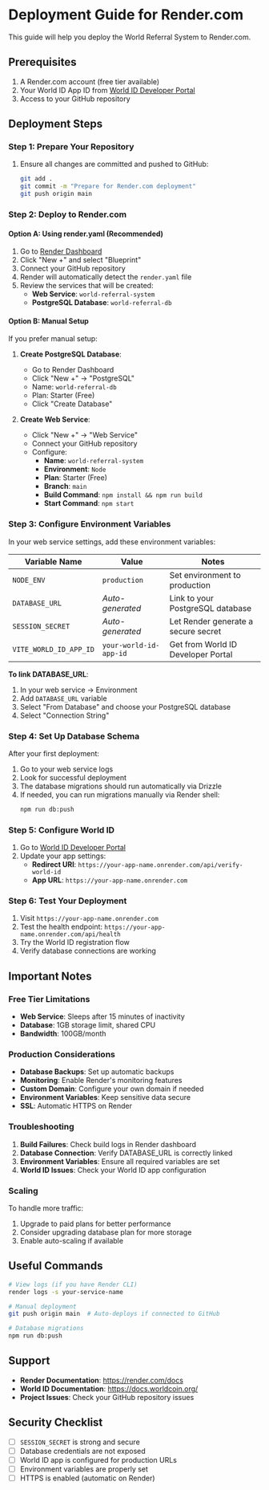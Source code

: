 # Deployment Guide for Render.com

This guide will help you deploy the World Referral System to Render.com.

## Prerequisites

1. A Render.com account (free tier available)
2. Your World ID App ID from [World ID Developer Portal](https://developer.worldcoin.org/)
3. Access to your GitHub repository

## Deployment Steps

### Step 1: Prepare Your Repository

1. Ensure all changes are committed and pushed to GitHub:
   ```bash
   git add .
   git commit -m "Prepare for Render.com deployment"
   git push origin main
   ```

### Step 2: Deploy to Render.com

#### Option A: Using render.yaml (Recommended)

1. Go to [Render Dashboard](https://dashboard.render.com/)
2. Click "New +" and select "Blueprint"
3. Connect your GitHub repository
4. Render will automatically detect the `render.yaml` file
5. Review the services that will be created:
   - **Web Service**: `world-referral-system`
   - **PostgreSQL Database**: `world-referral-db`

#### Option B: Manual Setup

If you prefer manual setup:

1. **Create PostgreSQL Database**:
   - Go to Render Dashboard
   - Click "New +" → "PostgreSQL"
   - Name: `world-referral-db`
   - Plan: Starter (Free)
   - Click "Create Database"

2. **Create Web Service**:
   - Click "New +" → "Web Service"
   - Connect your GitHub repository
   - Configure:
     - **Name**: `world-referral-system`
     - **Environment**: `Node`
     - **Plan**: Starter (Free)
     - **Branch**: `main`
     - **Build Command**: `npm install && npm run build`
     - **Start Command**: `npm start`

### Step 3: Configure Environment Variables

In your web service settings, add these environment variables:

| Variable Name | Value | Notes |
|---------------|--------|-------|
| `NODE_ENV` | `production` | Set environment to production |
| `DATABASE_URL` | *Auto-generated* | Link to your PostgreSQL database |
| `SESSION_SECRET` | *Auto-generated* | Let Render generate a secure secret |
| `VITE_WORLD_ID_APP_ID` | `your-world-id-app-id` | Get from World ID Developer Portal |

**To link DATABASE_URL**:
1. In your web service → Environment
2. Add `DATABASE_URL` variable
3. Select "From Database" and choose your PostgreSQL database
4. Select "Connection String"

### Step 4: Set Up Database Schema

After your first deployment:

1. Go to your web service logs
2. Look for successful deployment
3. The database migrations should run automatically via Drizzle
4. If needed, you can run migrations manually via Render shell:
   ```bash
   npm run db:push
   ```

### Step 5: Configure World ID

1. Go to [World ID Developer Portal](https://developer.worldcoin.org/)
2. Update your app settings:
   - **Redirect URI**: `https://your-app-name.onrender.com/api/verify-world-id`
   - **App URL**: `https://your-app-name.onrender.com`

### Step 6: Test Your Deployment

1. Visit `https://your-app-name.onrender.com`
2. Test the health endpoint: `https://your-app-name.onrender.com/api/health`
3. Try the World ID registration flow
4. Verify database connections are working

## Important Notes

### Free Tier Limitations

- **Web Service**: Sleeps after 15 minutes of inactivity
- **Database**: 1GB storage limit, shared CPU
- **Bandwidth**: 100GB/month

### Production Considerations

- **Database Backups**: Set up automatic backups
- **Monitoring**: Enable Render's monitoring features  
- **Custom Domain**: Configure your own domain if needed
- **Environment Variables**: Keep sensitive data secure
- **SSL**: Automatic HTTPS on Render

### Troubleshooting

1. **Build Failures**: Check build logs in Render dashboard
2. **Database Connection**: Verify DATABASE_URL is correctly linked
3. **Environment Variables**: Ensure all required variables are set
4. **World ID Issues**: Check your World ID app configuration

### Scaling

To handle more traffic:
1. Upgrade to paid plans for better performance
2. Consider upgrading database plan for more storage
3. Enable auto-scaling if available

## Useful Commands

```bash
# View logs (if you have Render CLI)
render logs -s your-service-name

# Manual deployment
git push origin main  # Auto-deploys if connected to GitHub

# Database migrations
npm run db:push
```

## Support

- **Render Documentation**: https://render.com/docs
- **World ID Documentation**: https://docs.worldcoin.org/
- **Project Issues**: Check your GitHub repository issues

## Security Checklist

- [ ] `SESSION_SECRET` is strong and secure
- [ ] Database credentials are not exposed
- [ ] World ID app is configured for production URLs
- [ ] Environment variables are properly set
- [ ] HTTPS is enabled (automatic on Render)